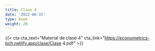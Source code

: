 ```yaml
---
title: Clase 4
date: '2022-06-15'
type: book
weight: 20
---
```



{{< cta cta_text="Material de clase 4" cta_link="https://econometrics-bch.netlify.app/clase/Clase 4.pdf" >}}

